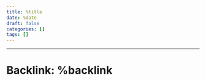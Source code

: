 ```yaml
---
title: %title
date: %date
draft: false
categories: []
tags: []
---
```




---

# Backlink: %backlink
